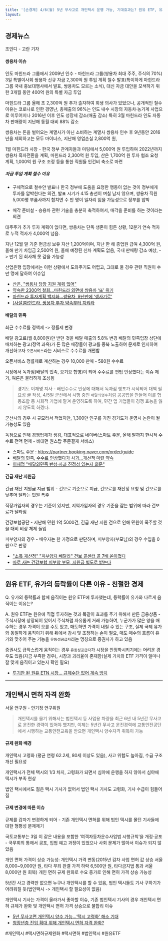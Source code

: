 ```yaml
---
title: '[손경제] 4/6(월) 5년 무사고로 개인택시 운행 가능, 기대효과는? 원유 ETF, 유가와 등락률이 다른 이유는? 생존 기로에 선 쌍용차'
layout: 
---
```


## 경제뉴스

조인디 - 고란 기자

#### 쌍용차 이슈

인도 마힌드라 그룹에서 2009년 인수 - 마힌드라 그룹(쌍용차 최대 주주, 주식의 70%) 3일 특별이사회 쌍용차 신규 자금 2,300억 원 투입 계획 철수 발표(특이하게 마힌드라 그룹 국내 홍보대행사에서 발표, 쌍용차도 모르는 소식), 대신 자금 대안을 모색하기 위한 3개월 동안 400억 원의 특별 자금 투입

마힌드라 그룹 올해 초 2,300억 원 추가 출자하여 회생 의사가 있었으나, 
공개적인 철수 이유는 코로나로 인한 경영난, 총매출의 96%는 인도 내수 시장의 자동차·농기계 사업으로 이루어지나 2016년 이후 인도 성장세 감소(매출 감소)
특히 3월 마힌드라 인도 자동차 판매량이 지난해 동월 대비 88% 감소

쌍용차는 돈을 벌어오는 계열사가 아닌 소비하는 계열사
쌍용차 인수 후 9년동안 2016년을 제외하고는 모두 마이너스, 지난해 영업손실 2,800억 원, 

1월 마힌드라 사장 - 한국 정부 관계자들과 미팅에서 5,000억 원 투입하여 2022년까지 쌍용차 흑자전환을 계획, 마힌드라 2,300억 원 투입, 산은 1,700억 원 투자 협조 요청 계획, 1,000억 원 구조 조정 등을 통한 직원들 인건비 축소로 마련

##### 자금 투입 계획 철수 이유

 - 구체적으로 철수안 발표나 한국 정부에 도움을 요청한 행동이 없는 것이 정부에게 투자를 압박한다는 의견, 발표 시기가 4.15 총선이 며칠 남지 않으며, 쌍용차 직원 5,000명 부품사까지 합치면 수 만 명이 일자리 잃을 가능성으로 정부를 압박

- 매각 준비설 - 승용차 관련 기술을 충분히 축적하여서, 매각을 준비를 하는 것이라는 의견


대주주가 추가 투자 계획이 없다면, 쌍용차는 단독 생존이 힘든 상황, 
12분기 연속 적자로 누적 적자가 4,000억 넘음.

지난 12월 말 기준 현금성 보유 자산 1,200억이며, 지난 한 해 종업원 급여 4,300억 원, 올해 만기 차임금 2,500억 원, 올해 예정된 신차 계획도 없음, 국내 판매량 감소 예상, -> 만기 된 회사채 못 갚을 가능성

산업은행 입장에서는 이런 상황에서 도와주기도 어렵고, 그대로 둘 경우 관련 직원이 수 만 명에 달하여 이슈임

* [산은, "쌍용차 당장 지원 계획 없어"](https://newsis.com/view/?id=NISX20200406_0000983977&cID=10404&pID=10400)
* [약속한 2300억 철회…마힌드라 외면에 쌍용차 ‘또’ 위기](https://cnbc.sbs.co.kr/article/10000978942?division=DAUM)
* [마힌드라 투자계획 백지화…쌍용차, 9년만에 ‘생사기로’](https://cnbc.sbs.co.kr/article/10000978982?division=DAUM)
* [[사설]마힌드라, 쌍용차 투자 약속부터 지켜라](http://news.khan.co.kr/kh_news/khan_art_view.html?artid=202004062105005&code=990101#csidx8a080deef459e3d8f0d54d75bae6001)


#### 배달의 민족

최근 수수료를 정액제 -> 정률제 변경

배달 광고료(월 8,800원)만 받던 것을 배달 매출의 5.8% 변경
배달의 민족입장 상단에 배치하는 광고(정액 과옥)가 돈 많은 매장들이 광고를 중복 노출하여 문제로 인지하여 개선하고자 `오픈서비스`라는 서비스로 수수료를 개편함

오픈서비스 정률제로 계산하는 경우 10,000 판매 - 580원 수수료

시장에서 독과점(배달의 민족, 요기요 합병)이 되어 수수료를 편법 인상했다는 이슈 제기, 여론은 불리하게 조성됨

> 경기도 이재명 지사 - 배민수수료 인상에 대해서 독과점 행포가 시작되어 대책  필요성 글 작성, 4/5일 군산에서 시행 중인 `배달의명수`처럼 공공앱을 만들어 이를 협동조합 등 사회적 기업에 맡겨 운영하도록 하여, 민간 앱 기업들이 경쟁 효능을 잃지 않도록 하겠다. 

군산시의 경우 시 규모라서 적었지만, 1,300만 인구를 가진 경기도가 운영시 논란이 될 가능성도 있음

독점으로 인해 경쟁업체가 생김, 대표적으로 네이버(스마트 주문, 올해 말까지 한시적 수수료 전액 면제 - 비대면 원스탑 주문결재 서비스)

 * 스마트 주문 : https://partner.booking.naver.com/order/guide
 * [배달의 민족, 수수료 인상했다가 사과...개선책 마련 약속](https://www.ytn.co.kr/_ln/0102_202004062210047816)
 * [이재명 "배달의민족 반성·사과 진정성 있는지 의문"](https://newsis.com/view/?id=NISX20200406_0000984735&cID=14001&pID=14000)

#### 긴급 재난 지원금

긴급 재난 지원금 지급 범위 - 건보료 기준으로 지급, 건보료를 재산정 요청 및 건보료를 낮추어 달라는 민원 폭주

직장가입자의 경우는 기준이 있지만, 지역가입자의 경우 기준을 잡는 범위에 따라 건보료가 달라짐

건강보험공단 - 지난해 민원 1억 5000건, 긴급 재난 지원 건으로 인해 민원이 폭주할 것을 대비 비상 체제 돌입

피부양자의 경우 - 배우자는 한 가정으로 판단하며, 피부양자(부모님)의 경우 수입을 0원으로 판정

* ["소득 재산정" "피부양자 빼달라" 건보 콜센터 콜 7배 쏟아졌다](https://news.joins.com/article/23748293)
* [따로 사는 건강보험 피부양 부모, 지원금 별도로 받는다](https://www.seoul.co.kr/news/newsView.php?id=20200406021017&wlog_tag3=daum#csidx1ebb3690427a57a95540b6315a64fc4)

----

## 원유 ETF, 유가의 등락률이 다른 이유 - 친절한 경제

Q. 유가의 등락률과 함께 움직이는 원유 ETF에 투자했는데, 등락률이 유가와 다르게 움직이는 이유는?

A. 원유 ETF는 원유에 직접 투자하는 것과 똑같이 효과를 주기 위해서 만든 금융상품 - 주식시장에 상장되어 있어서 주식처럼 자유롭게 거래 가능하여, 
누군가가 많은 양을 매수하는 경우 가격이 오를 수도 있고, 매도하면 가격이 내릴 수 있는 구조, 실제 국제 유가와 동일하게 움직이기 위해 뒤에서 감시 및 조정하는 손이 필요, 매도·매수의 흐름이 유가와 맞추어 주는 기능을 `유동성공급자`라는 명칭으로 증권사가 하고 있음 

증권사도 급작스럽게 움직이는 경우 `유동성공급자`가 시장을 안정화시키기에는 어려운 경우도 있음(자금 부족한 경우), 시장과 괴리율이 존재함(실제 가치와 ETF 가격이 얼마나 잘 맞게 움직이고 있는지 확인 필요)

* [투기판 된 원유 ETN 시장… 규제수단 없어 계속 방치](https://biz.chosun.com/site/data/html_dir/2020/04/03/2020040303867.html)

----

## 개인택시 면허 자격 완화

서울 연구원 - 안기정 연구위원

> 개인택시를 몰기 위해서는 법인택시 등 사업용 차량을 최근 6년 내 5년간 무사고로 운전한 경력이 있어야 했지만, 이제는 5년간 무사고 운전경력에 교통안전공단에서 시행하는 교통안전교육을 받으면 개인택시 양수자격 취득이 가능

#### 규제 완화 배경

개인택시 고령화 (평균 연령 62.2세, 80세 이상도 있음), 사고 위험도 높아짐, 수급 구조 개선 필요성

개인택시가 전체 택시의 1/3 차지, 고령화가 되면서 심야에 운행을 하지 않아서 심야에 택시가 부족 현상

법인 택시에서도 젊은 택시 기사가 없어서 법인 택시 기사도 고령화, 기사 수급이 힘들어 짐

#### 규제 변경에 따른 이슈

규제를 갑자기 변경하게 되어 - 기존 개인택시 면허를 위해 법인 택시를 몰던 기사들에 대한 형평성 문제제기

국토교통부는 3일 이 같은 내용을 포함한 ‘여객자동차운수사업법 시행규칙’을 개정·공포 - 국무회의 통해서 공포, 입법 예고 과정이 있었으나 사회 문제가 많아서 이슈가 되지 않았음

개인 면허 가격이 상승 가능성: 개인택시 가격 변동(2015년 감차 사업 면허 값 상승 서울 8,000\~9,000만 원, 타다 무죄 판결 가격 하락 6,500만 원, 타다금지법 통과 서울 8,000만 원 회복) 개인 면허 규제 완화로 수요 증가로 인해 면허 가격 상승 가능성

5년간 사고 경력만 없으면 누구나 개인택시를 할 수 있음,
법인 택시들도 기사 구하기가 어려워질 듯(법인택시 -> 개인택시 할 필요성이 없음)

개인택시 기사는 가격이 올라가서 좋아할 이슈, 
기존 법인택시 기사의 경우 개인택시 면허 규제가 완화 및 개인택시 면허 가격 상승으로 불합리 이슈


* [5년 무사고면 개인택시 양수 가능…‘택시 고령화’ 해소 기대](http://www.korea.kr/news/policyNewsView.do?newsId=148871113&call_from=media_daum)
* [청장년층 진입 확대 위해 개인택시 면허 자격 완화?](http://www.labortoday.co.kr/news/articleView.html?idxno=163948)


#개인택시 #택시면허규제완화 #택시면허 #법인택시 #원유ETF 


